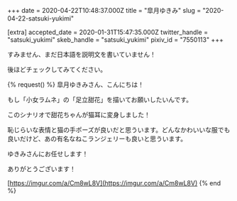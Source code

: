 +++
date = 2020-04-22T10:48:37.000Z
title = "皐月ゆきみ"
slug = "2020-04-22-satsuki-yukimi"

[extra]
accepted_date = 2020-01-31T15:47:35.000Z
twitter_handle = "satsuki_yukimi"
skeb_handle = "satsuki_yukimi"
pixiv_id = "7550113"
+++

すみません、まだ日本語を説明文を書いていません！

後ほどチェックしてみてください。

{% request() %}
皐月ゆきみさん、こんにちは！

もし「小女ラムネ」の「足立甜花」を描いてお願いしたいんです。

このシナリオで甜花ちゃんが猫耳に変身しました！

恥じらいな表情と猫の手ポーズが良いだと思ういます。どんなかわいいな服でも良いだけど、あの有名なねこランジェリーも良いと思ういます。

ゆきみさんにお任せします！

ありがとうございます！

[https://imgur.com/a/Cm8wL8V](https://imgur.com/a/Cm8wL8V)
{% end %}
